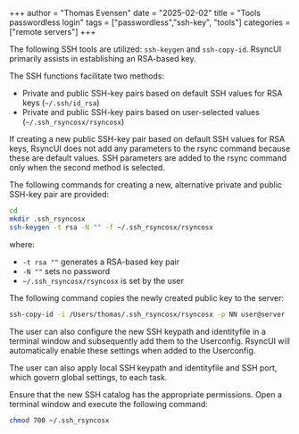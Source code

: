 +++
author = "Thomas Evensen"
date = "2025-02-02"
title = "Tools passwordless login"
tags = ["passwordless","ssh-key", "tools"]
categories = ["remote servers"]
+++

The following SSH tools are utilized: `ssh-keygen` and `ssh-copy-id`. RsyncUI primarily assists in establishing an RSA-based key.

The SSH functions facilitate two methods:

- Private and public SSH-key pairs based on default SSH values for RSA keys (`~/.ssh/id_rsa`)
- Private and public SSH-key pairs based on user-selected values (`~/.ssh_rsyncosx/rsyncosx`)

If creating a new public SSH-key pair based on default SSH values for RSA keys, RsyncUI does not add any parameters to the rsync
command because these are default values. SSH parameters are added to the rsync command only when the second method is selected.

The following commands for creating a new, alternative private and public SSH-key pair are provided:

```bash
cd
mkdir .ssh_rsyncosx
ssh-keygen -t rsa -N "" -f ~/.ssh_rsyncosx/rsyncosx
```

where:

- `-t rsa ""` generates a RSA-based key pair
- `-N ""` sets no password
- `~/.ssh_rsyncosx/rsyncosx` is set by the user

The following command copies the newly created public key to the server:

```bash
ssh-copy-id -i /Users/thomas/.ssh_rsyncosx/rsyncosx -p NN user@server
```

The user can also configure the new SSH keypath and identityfile in a terminal window and subsequently add them to the Userconfig. RsyncUI will automatically enable these settings when added to the Userconfig.

The user can also apply local SSH keypath and identityfile and SSH port, which govern global settings, to each task.

Ensure that the new SSH catalog has the appropriate permissions. Open a terminal window and execute the following command:

```bash
chmod 700 ~/.ssh_rsyncosx
```
